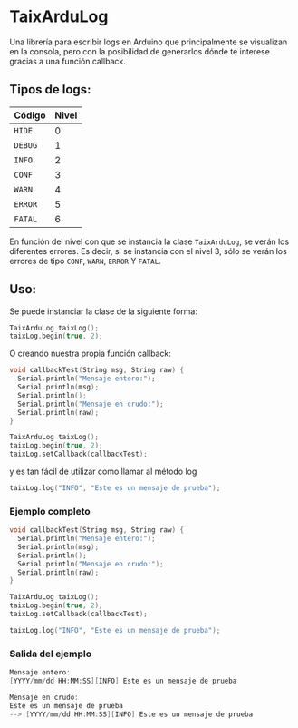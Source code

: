 # TaixArduLog

Una librería para escribir logs en Arduino que principalmente se visualizan en la consola, pero con la posibilidad de generarlos dónde te interese gracias a una función callback.

## Tipos de logs:
| Código 	| Nivel |
|---	    |---	  |
| `HIDE`  |0  	  |
| `DEBUG` |1  	  |
| `INFO` 	|2  	  |
| `CONF` 	|3  	  |
| `WARN`  |4  	  |
| `ERROR` |5  	  |
| `FATAL` |6  	  |

En función del nivel con que se instancia la clase `TaixArduLog`, se verán los diferentes errores. Es decir, si se instancia con el nivel 3, sólo se verán los errores de tipo `CONF`, `WARN`, `ERROR` Y `FATAL`.


## Uso:
Se puede instanciar la clase de la siguiente forma:

``` C++
TaixArduLog taixLog();
taixLog.begin(true, 2);
```

O creando nuestra propia función callback:

``` C++
void callbackTest(String msg, String raw) {
  Serial.println("Mensaje entero:");
  Serial.println(msg);
  Serial.println();
  Serial.println("Mensaje en crudo:");
  Serial.println(raw);
}

TaixArduLog taixLog();
taixLog.begin(true, 2);
taixLog.setCallback(callbackTest);
```

y es tan fácil de utilizar como llamar al método log

``` C++
taixLog.log("INFO", "Este es un mensaje de prueba");
```


### Ejemplo completo

``` C++
void callbackTest(String msg, String raw) {
  Serial.println("Mensaje entero:");
  Serial.println(msg);
  Serial.println();
  Serial.println("Mensaje en crudo:");
  Serial.println(raw);
}

TaixArduLog taixLog();
taixLog.begin(true, 2);
taixLog.setCallback(callbackTest);

taixLog.log("INFO", "Este es un mensaje de prueba");
```

### Salida del ejemplo

``` C++
Mensaje entero:
[YYYY/mm/dd HH:MM:SS][INFO] Este es un mensaje de prueba

Mensaje en crudo:
Este es un mensaje de prueba
--> [YYYY/mm/dd HH:MM:SS][INFO] Este es un mensaje de prueba
```